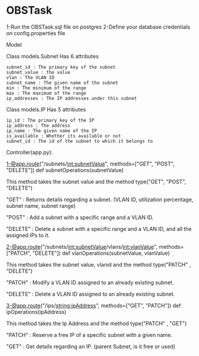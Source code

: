 # OBSTask

1-Run the OBSTask.sql file on postgres
2-Define your database credentials on config.properties file

Model

  Class models.Subnet
  Has 6 attributes
  
    subnet_id : The primary key of the subnet
    subnet_value : the value
    vlan : The VLAN ID
    subnet_name : The given name of the subnet
    min : The minimum of the range
    max : The maximum of the range
    ip_addresses : The IP addresses under this subnet

  Class models.IP
  Has 5 attributes
  
    ip_id : The primary key of the IP
    ip_address : The address
    ip_name : The given name of the IP
    is_available : Whether its available or not
    subnet_id : The id of the subnet to which it belongs to

Controller(app.py):

1-@app.route("/subnets/<int:subnetValue>", methods=["GET", "POST", "DELETE"])
  def subnetOperations(subnetValue)
  
  This method takes the subnet value and the method type("GET", "POST", "DELETE") 
  
  
  "GET" : Returns details regarding a subnet. (VLAN ID, utilization percentage, subnet name, subnet range)
  
  "POST" : Add a subnet with a specific range and a VLAN ID.
  
  "DELETE" : Delete a subnet with a specific range and a VLAN ID, and all the assigned IPs to it.

2-@app.route("/subnets/<int:subnetValue>/vlans/<int:vlanValue>", methods=["PATCH", "DELETE"])
  def vlanOperations(subnetValue, vlanValue)
  
  This method takes the subnet value, vlanid and the method type("PATCH" , "DELETE") 
  
  
  "PATCH" : Modify a VLAN ID assigned to an already existing subnet.
  
  "DELETE" : Delete a VLAN ID assigned to an already existing subnet.
  
3-@app.route("/ips/<string:ipAddress>", methods=["GET", "PATCH"])
  def ipOperations(ipAddress)
  
  This method takes the Ip Address and the method type("PATCH" , "GET") 
  
  
  "PATCH" : Reserve a free IP of a specific subnet with a given name.
  
  "GET" : Get details regarding an IP. (parent Subnet, is it free or used)

  

  
  
  
  
  
  
  


